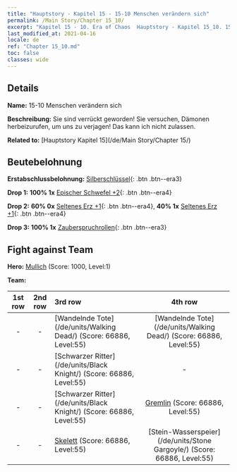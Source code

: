 ```yaml
---
title: "Hauptstory - Kapitel 15 - 15-10 Menschen verändern sich"
permalink: /Main Story/Chapter 15_10/
excerpt: "Kapitel 15 - 10. Era of Chaos  Hauptstory - Kapitel 15_10. 15-10 Menschen verändern sich"
last_modified_at: 2021-04-16
locale: de
ref: "Chapter 15_10.md"
toc: false
classes: wide
---
```


## Details

 **Name:** 15-10 Menschen verändern sich

 **Beschreibung:** Sie sind verrückt geworden! Sie versuchen, Dämonen herbeizurufen, um uns zu verjagen! Das kann ich nicht zulassen.

 **Related to:** [Hauptstory Kapitel 15](/de/Main Story/Chapter 15/)

## Beutebelohnung

 **Erstabschlussbelohnung:** [Silberschlüssel](/de/Items/con_693/){: .btn .btn--era3}

 **Drop 1:** **100% 1x** [Epischer Schwefel +2](/de/Items/mat_50/){: .btn .btn--era4}

 **Drop 2:** **60% 0x** [Seltenes Erz +1](/de/Items/mat_40/){: .btn .btn--era4}, **40% 1x** [Seltenes Erz +1](/de/Items/mat_40/){: .btn .btn--era4}

 **Drop 3:** **100% 1x** [Zauberspruchrollen](/de/Items/con_694/){: .btn .btn--era3}


## Fight against Team
 **Hero:** [Mullich](/de/heroes/Mullich/) (Score: 1000, Level:1)

 **Team:**


  | 1st row | 2nd row | 3rd row | 4th row |
  |:----:|:----:|:----|:----:|
  | - | - | [Wandelnde Tote](/de/units/Walking Dead/) (Score: 66886, Level:55)  | [Wandelnde Tote](/de/units/Walking Dead/) (Score: 66886, Level:55)  |
  | - | - | [Schwarzer Ritter](/de/units/Black Knight/) (Score: 66886, Level:55)  | - |
  | - | - | [Schwarzer Ritter](/de/units/Black Knight/) (Score: 66886, Level:55)  | [Gremlin](/de/units/Gremlin/) (Score: 66886, Level:55)  |
  | - | - | [Skelett](/de/units/Skeleton/) (Score: 66886, Level:55)  | [Stein-Wasserspeier](/de/units/Stone Gargoyle/) (Score: 66886, Level:55)  |


